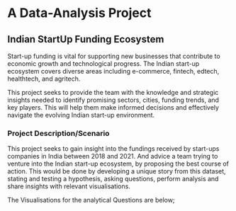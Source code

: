 # A Data-Analysis Project

## Indian StartUp Funding Ecosystem
Start-up funding is vital for supporting new businesses that contribute to economic growth and technological progress. The Indian start-up ecosystem covers diverse areas including e-commerce, fintech, edtech, healthtech, and agritech.

This project seeks to provide the team with the knowledge and strategic insights needed to identify promising sectors, cities, funding trends, and key players. This will help them make informed decisions and effectively navigate the evolving Indian start-up environment.


### Project Description/Scenario
This project seeks to gain insight into the fundings received by start-ups companies in India between 2018 and 2021. And advice a team trying to venture into the Indian start-up ecosystem, by proposing the best course of action. This would be done by developing a unique story from this dataset, stating and testing a hypothesis, asking questions, perform analysis and share insights with relevant visualisations.

The Visualisations for the analytical Questions are below; 

